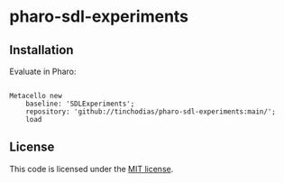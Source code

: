 # pharo-sdl-experiments


## Installation

Evaluate in Pharo:

```Smalltalk

Metacello new
	baseline: 'SDLExperiments';
	repository: 'github://tinchodias/pharo-sdl-experiments:main/';
	load

```


## License

This code is licensed under the [MIT license](./LICENSE).

